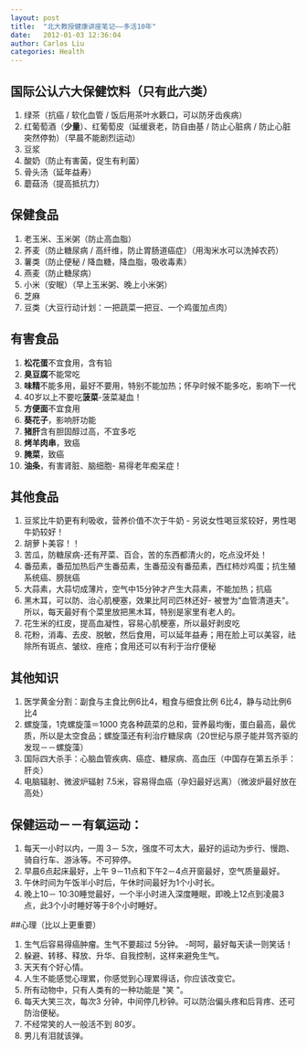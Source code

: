 ```yaml
---
layout: post
title:  "北大教授健康讲座笔记——多活10年"
date:   2012-01-03 12:36:04
author: Carlos Liu
categories: Health
---
```

## 国际公认六大保健饮料（只有此六类）
1. 绿茶（抗癌 / 软化血管 / 饭后用茶叶水簌口，可以防牙齿疾病）
2. 红葡萄酒（**少量**）、红葡萄皮（延缓衰老，防自由基 / 防止心脏病 / 防止心脏突然停勃）（早晨不能剧烈运动）
3. 豆浆
4. 酸奶（防止有害菌，促生有利菌）
5. 骨头汤（延年益寿）
6. 蘑菇汤（提高抵抗力）

## 保健食品
1. 老玉米、玉米粥（防止高血脂）
2. 荞麦（防止糖尿病 / 高纤维，防止胃肠道癌症）（用淘米水可以洗掉农药）
3. 薯类（防止便秘 / 降血糖，降血脂，吸收毒素）
4. 燕麦（防止糖尿病）
5. 小米（安眠）（早上玉米粥、晚上小米粥）
6. 芝麻
7. 豆类（大豆行动计划：一把蔬菜一把豆、一个鸡蛋加点肉）

## 有害食品
1. **松花蛋**不宜食用，含有铅
2. **臭豆腐**不能常吃
3. **味精**不能多用，最好不要用，特别不能加热；怀孕时候不能多吃，影响下一代
4. 40岁以上不要吃**菠菜**-菠菜凝血！
5. **方便面**不宜食用
6. **葵花子**，影响肝功能
7. **猪肝**含有胆固醇过高，不宜多吃
8. **烤羊肉串**，致癌
9. **腌菜**，致癌
10. **油条**，有害肾脏、脑细胞- 易得老年痴呆症！

## 其他食品
1. 豆浆比牛奶更有利吸收，营养价值不次于牛奶 - 另说女性喝豆浆较好，男性喝牛奶较好！
2. 胡萝卜美容！！
3. 苦瓜，防糖尿病-还有芹菜、百合，苦的东西都清火的，吃点没坏处！
4. 番茄素，番茄加热后产生番茄素，生番茄没有番茄素，西红柿炒鸡蛋；抗生殖系统癌、膀胱癌
5. 大蒜素，大蒜切成薄片，空气中15分钟才产生大蒜素，不能加热；抗癌
6. 黑木耳，可以防、治心肌梗塞，效果比阿司匹林还好- 被誉为"血管清道夫"。所以，每天最好有个菜里放把黑木耳，特别是家里有老人的。
7. 花生米的红皮，提高血凝性，容易心肌梗塞，所以最好剥皮吃
8. 花粉，消毒、去皮、脱敏，然后食用，可以延年益寿；用在脸上可以美容，祛除所有斑点、皱纹、痤疮；食用还可以有利于治疗便秘

## 其他知识
1. 医学黄金分割：副食与主食比例6比4，粗食与细食比例 6比4，静与动比例6比4
2. 螺旋藻，1克螺旋藻＝1000 克各种蔬菜的总和，营养最均衡，蛋白最高，最优质，所以是太空食品；螺旋藻还有利治疗糖尿病（20世纪与原子能并驾齐驱的发现－－螺旋藻）
3. 国际四大杀手：心脑血管疾病、癌症、糖尿病、高血压（中国存在第五杀手：肝炎）
4. 电脑辐射、微波炉辐射 7.5米，容易得血癌（孕妇最好远离）（微波炉最好放在高处）

## 保健运动－－有氧运动：
1. 每天一小时以内，一周 3－ 5次，强度不可太大，最好的运动为步行、慢跑、骑自行车、游泳等。不可猝停。
2. 早晨6点起床最好，上午 9－11点和下午2－4点开窗最好，空气质量最好。
3. 午休时间为午饭半小时后，午休时间最好为1个小时长。
4. 晚上10－ 10:30睡觉最好，一个半小时进入深度睡眠，即晚上12点到凌晨3点，此3个小时睡好等于8个小时睡好。

##心理（比以上更重要）
1. 生气后容易得癌肿瘤。生气不要超过 5分钟。 -呵呵，最好每天读一则笑话！
2. 躲避、转移、释放、升华、自我控制，这样来避免生气。
3. 天天有个好心情。
4. 人生不能感觉心理累，你感觉到心理累得话，你应该改变它。
5. 所有动物中，只有人类有的一种功能是 "笑 "。
6. 每天大笑三次，每次3 分钟，中间停几秒钟。可以防治偏头疼和后背疼、还可防治便秘。
7. 不经常笑的人一般活不到 80岁。
8. 男儿有泪就该弹。